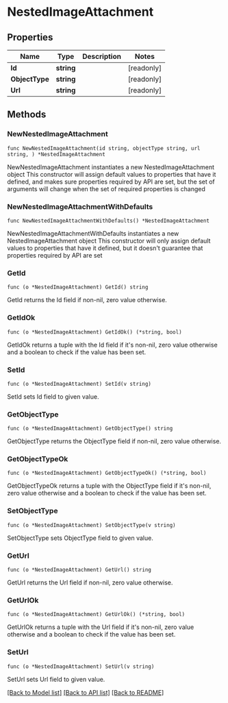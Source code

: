 # NestedImageAttachment

## Properties

Name | Type | Description | Notes
------------ | ------------- | ------------- | -------------
**Id** | **string** |  | [readonly] 
**ObjectType** | **string** |  | [readonly] 
**Url** | **string** |  | [readonly] 

## Methods

### NewNestedImageAttachment

`func NewNestedImageAttachment(id string, objectType string, url string, ) *NestedImageAttachment`

NewNestedImageAttachment instantiates a new NestedImageAttachment object
This constructor will assign default values to properties that have it defined,
and makes sure properties required by API are set, but the set of arguments
will change when the set of required properties is changed

### NewNestedImageAttachmentWithDefaults

`func NewNestedImageAttachmentWithDefaults() *NestedImageAttachment`

NewNestedImageAttachmentWithDefaults instantiates a new NestedImageAttachment object
This constructor will only assign default values to properties that have it defined,
but it doesn't guarantee that properties required by API are set

### GetId

`func (o *NestedImageAttachment) GetId() string`

GetId returns the Id field if non-nil, zero value otherwise.

### GetIdOk

`func (o *NestedImageAttachment) GetIdOk() (*string, bool)`

GetIdOk returns a tuple with the Id field if it's non-nil, zero value otherwise
and a boolean to check if the value has been set.

### SetId

`func (o *NestedImageAttachment) SetId(v string)`

SetId sets Id field to given value.


### GetObjectType

`func (o *NestedImageAttachment) GetObjectType() string`

GetObjectType returns the ObjectType field if non-nil, zero value otherwise.

### GetObjectTypeOk

`func (o *NestedImageAttachment) GetObjectTypeOk() (*string, bool)`

GetObjectTypeOk returns a tuple with the ObjectType field if it's non-nil, zero value otherwise
and a boolean to check if the value has been set.

### SetObjectType

`func (o *NestedImageAttachment) SetObjectType(v string)`

SetObjectType sets ObjectType field to given value.


### GetUrl

`func (o *NestedImageAttachment) GetUrl() string`

GetUrl returns the Url field if non-nil, zero value otherwise.

### GetUrlOk

`func (o *NestedImageAttachment) GetUrlOk() (*string, bool)`

GetUrlOk returns a tuple with the Url field if it's non-nil, zero value otherwise
and a boolean to check if the value has been set.

### SetUrl

`func (o *NestedImageAttachment) SetUrl(v string)`

SetUrl sets Url field to given value.



[[Back to Model list]](../README.md#documentation-for-models) [[Back to API list]](../README.md#documentation-for-api-endpoints) [[Back to README]](../README.md)


